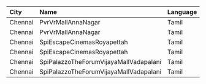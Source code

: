 | City    | Name                                   | Language |  Time | Type    | Price | Capacity | Booked |
| :------ | :------------------------------------- | :------- | ----: | :------ | ----: | -------: | -----: |
| Chennai | PvrVrMallAnnaNagar                     | Tamil    | 11:40 | Classic |   60₹ |        5 |      5 |
| Chennai | PvrVrMallAnnaNagar                     | Tamil    | 11:40 | Prime   |  189₹ |       51 |     42 |
| Chennai | SpiEscapeCinemasRoyapettah             | Tamil    | 12:00 | Elite   |  151₹ |       50 |     33 |
| Chennai | SpiEscapeCinemasRoyapettah             | Tamil    | 12:00 | Budget  |   60₹ |        5 |      5 |
| Chennai | SpiPalazzoTheForumVijayaMallVadapalani | Tamil    | 15:00 | Elite   |  151₹ |      104 |     77 |
| Chennai | SpiPalazzoTheForumVijayaMallVadapalani | Tamil    | 15:00 | Budget  |   60₹ |       14 |     14 |